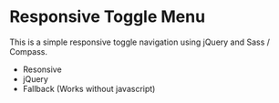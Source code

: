 # Responsive Toggle Menu
This is a simple responsive toggle navigation using jQuery and Sass / Compass.

* Resonsive
* jQuery
* Fallback (Works without javascript)